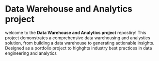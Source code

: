 # Data Warehouse and Analytics project

welcome to the **Data Warehouse and Analytics project** repostiry!
This project demonstrates a comprehensive data warehousing and analystics solution, from building a data warehouse to generating actionable insights. Designed as a portfolio project to highghts industry best practices in data engineering and analytics
